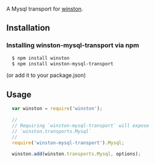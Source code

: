 A Mysql transport for [winston][0].

## Installation

### Installing winston-mysql-transport via npm

``` sh
  $ npm install winston
  $ npm install winston-mysql-transport
```
(or add it to your package.json)

## Usage
``` js
  var winston = require('winston');
  
  //
  // Requiring `winston-mysql-transport` will expose
  // `winston.transports.Mysql`
  //
  require('winston-mysql-transport').Mysql;
  
  winston.add(winston.transports.Mysql, options);
```

[0]: https://github.com/flatiron/winston